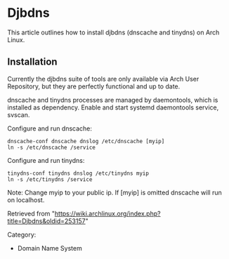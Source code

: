 Djbdns
======

This article outlines how to install djbdns (dnscache and tinydns) on
Arch Linux.

Installation
------------

Currently the djbdns suite of tools are only available via Arch User
Repository, but they are perfectly functional and up to date.

dnscache and tinydns processes are managed by daemontools, which is
installed as dependency. Enable and start systemd daemontools service,
svscan.

Configure and run dnscache:

    dnscache-conf dnscache dnslog /etc/dnscache [myip]
    ln -s /etc/dnscache /service

Configure and run tinydns:

    tinydns-conf tinydns dnslog /etc/tinydns myip
    ln -s /etc/tinydns /service

Note: Change myip to your public ip. If [myip] is omitted dnscache will
run on localhost.

Retrieved from
"https://wiki.archlinux.org/index.php?title=Djbdns&oldid=253157"

Category:

-   Domain Name System
